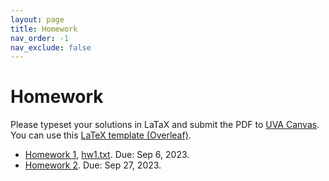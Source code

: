 ```yaml
---
layout: page
title: Homework
nav_order: -1
nav_exclude: false
---
```


Homework
========

Please typeset your solutions in LaTaX and submit the PDF to [UVA Canvas](https://canvas.its.virginia.edu/courses/100784/assignments).
You can use this [LaTeX template (Overleaf)](https://www.overleaf.com/read/tpjxqkjxhvnc).

- [Homework 1](assets/pdf/hw1.pdf), [hw1.txt](assets/pdf/hw1.txt). Due: Sep 6, 2023.
- [Homework 2](assets/pdf/hw2.pdf). Due: Sep 27, 2023.



